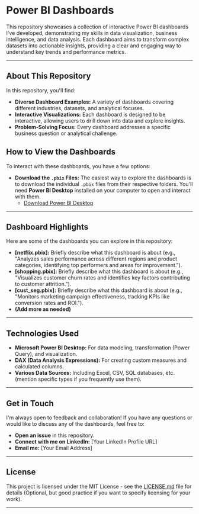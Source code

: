 # Power BI Dashboards

This repository showcases a collection of interactive Power BI dashboards I've developed, demonstrating my skills in data visualization, business intelligence, and data analysis. Each dashboard aims to transform complex datasets into actionable insights, providing a clear and engaging way to understand key trends and performance metrics.

---

## About This Repository

In this repository, you'll find:

* **Diverse Dashboard Examples:** A variety of dashboards covering different industries, datasets, and analytical focuses.
* **Interactive Visualizations:** Each dashboard is designed to be interactive, allowing users to drill down into data and explore insights.
* **Problem-Solving Focus:** Every dashboard addresses a specific business question or analytical challenge.

## How to View the Dashboards

To interact with these dashboards, you have a few options:

- **Download the `.pbix` Files:** The easiest way to explore the dashboards is to download the individual `.pbix` files from their respective folders. You'll need **Power BI Desktop** installed on your computer to open and interact with them.
    * [Download Power BI Desktop](https://powerbi.microsoft.com/desktop/)

---

## Dashboard Highlights

Here are some of the dashboards you can explore in this repository:

* **[netflix.pbix]:** Briefly describe what this dashboard is about (e.g., "Analyzes sales performance across different regions and product categories, identifying top performers and areas for improvement.").
* **[shopping.pbix]:** Briefly describe what this dashboard is about (e.g., "Visualizes customer churn rates and identifies key factors contributing to customer attrition.").
* **[cust_seg.pbix]:** Briefly describe what this dashboard is about (e.g., "Monitors marketing campaign effectiveness, tracking KPIs like conversion rates and ROI.").
* **(Add more as needed)**

---

## Technologies Used

* **Microsoft Power BI Desktop:** For data modeling, transformation (Power Query), and visualization.
* **DAX (Data Analysis Expressions):** For creating custom measures and calculated columns.
* **Various Data Sources:** Including Excel, CSV, SQL databases, etc. (mention specific types if you frequently use them).

---

## Get in Touch

I'm always open to feedback and collaboration! If you have any questions or would like to discuss any of the dashboards, feel free to:

* **Open an issue** in this repository.
* **Connect with me on LinkedIn:** [Your LinkedIn Profile URL]
* **Email me:** [Your Email Address]

---

## License

This project is licensed under the MIT License - see the [LICENSE.md](LICENSE.md) file for details (Optional, but good practice if you want to specify licensing for your work).

---
